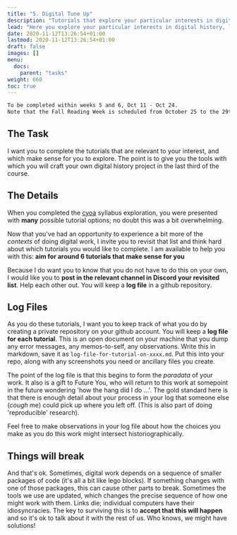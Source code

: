 ```yaml
---
title: "5. Digital Tune Up"
description: "Tutorials that explore your particular interests in digital history"
lead: "Here you explore your particular interests in digital history, learning some of the skills you will need."
date: 2020-11-12T13:26:54+01:00
lastmod: 2020-11-12T13:26:54+01:00
draft: false
images: []
menu:
  docs:
    parent: "tasks"
weight: 660
toc: true
---
```


```txt
To be completed within weeks 5 and 6, Oct 11 - Oct 24.
Note that the Fall Reading Week is scheduled from October 25 to the 29th.
```
## The Task

I want you to complete the tutorials that are relevant to your interest, and which make sense for you to explore. The point is to give you the tools with which you will craft your own digital history project in the last third of the course.

## The Details

When you completed the [cyoa](/docs/syllabus/cyoa) syllabus exploration, you were presented with **many** possible tutorial options; no doubt this was a bit overwhelming.

Now that you've had an opportunity to experience a bit more of the _contexts_ of doing digital work, I invite you to revisit that list and think hard about which tutorials you would like to complete. I am available to help you with this: **aim for around 6 tutorials that make sense for you**

Because I do want you to know that you do not have to do this on your own, I would like you to **post in the relevant channel in Discord your revisited list**. Help each other out. You will keep a **log file** in a github repository.

## Log Files

As you do these tutorials, I want you to keep track of what you do by creating a private repository on your github account. You will keep a **log file for each tutorial**. This is an open document on your machine that you dump any error messages, any memos-to-self, any observations. Write this in markdown, save it as `log-file-for-tutorial-on-xxxx.md`. Put this into your repo, along with any screenshots you need or ancillary files you create.

The point of the log file is that this begins to form the _paradata_ of your work. It also is a gift to Future You, who will return to this work at somepoint in the future wondering 'how the hang did I do ...'. The gold standard here is that there is enough detail about your process in your log that someone else (*cough* me) could pick up where you left off. (This is also part of doing 'reproducible' research).

Feel free to make observations in your log file about how the choices you make as you do this work might intersect historiographically.


## Things will break

And that's ok. Sometimes, digital work depends on a sequence of smaller packages of code (it's all a bit like lego blocks). If something changes with one of those packages, this can cause other parts to break. Sometimes the tools we use are updated, which changes the precise sequence of how one might work with them. Links die; individual computers have their idiosyncracies. The key to surviving this is to **accept that this will happen** and so it's ok to talk about it with the rest of us. Who knows, we might have solutions!

